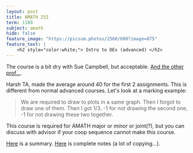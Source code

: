 ```yaml
---
layout: post
title: AMATH 251
term: 1189
subject: amath
hide: false
feature_image: "https://picsum.photos/2560/600?image=875"
feature_text: |
    <h2 style="color:white;"> Intro to DEs (advanced) </h2>
---
```


The course is a bit dry with Sue Campbell, but acceptable. [And the other prof...](https://www.ratemyprofessors.com/ShowRatings.jsp?tid=9834).

Harsh TA, made the average around 40 for the first 2 assignments. This is different from normal advanced courses. Let's look at a marking example:
> We are required to draw to plots in a same graph. Then I forgot to draw one of them. Then I got 1/3. -1 for not drawing the second one, -1 for not drawing these two together.

This course is required for AMATH major or minor or joint(?), but you can discuss with advisor if your coop sequence
cannot make this course.

[Here](/pdfs/1189/251.pdf) is a summary. [Here](/pdfs/1189/amath251.pdf) is complete notes (a lot of copying...).
